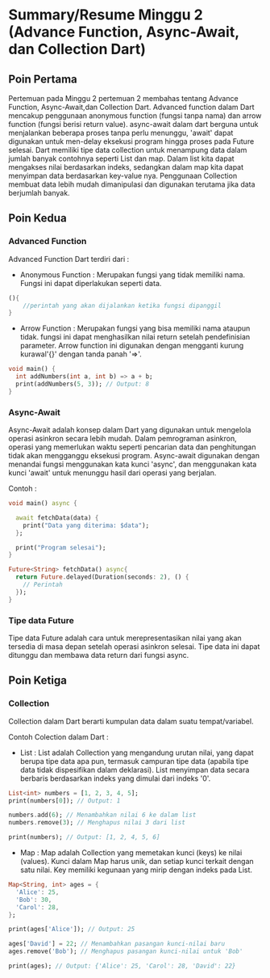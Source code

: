 # Summary/Resume Minggu 2 (Advance Function, Async-Await, dan Collection Dart)

## Poin Pertama

Pertemuan pada Minggu 2 pertemuan 2 membahas tentang Advance Function, Async-Await,dan Collection Dart. Advanced function dalam Dart mencakup penggunaan anonymous function (fungsi tanpa nama) dan arrow function (fungsi berisi return value). async-await dalam dart berguna untuk menjalankan beberapa proses tanpa perlu menunggu, 'await' dapat digunakan untuk men-delay eksekusi program hingga proses pada Future selesai. Dart memiliki tipe data collection untuk menampung data dalam jumlah banyak contohnya seperti List dan map. Dalam list kita dapat mengakses nilai berdasarkan indeks, sedangkan dalam map kita dapat menyimpan data berdasarkan key-value nya. Penggunaan Collection membuat data lebih mudah dimanipulasi dan digunakan terutama jika data berjumlah banyak.

## Poin Kedua

### Advanced Function

Advanced Function Dart terdiri dari :

- Anonymous Function : Merupakan fungsi yang tidak memiliki nama. Fungsi ini dapat diperlakukan seperti data.

```dart
(){
    //perintah yang akan dijalankan ketika fungsi dipanggil
}
```

- Arrow Function : Merupakan fungsi yang bisa memiliki nama ataupun tidak. fungsi ini dapat menghasilkan nilai return setelah pendefinisian parameter. Arrow function ini digunakan dengan mengganti kurung kurawal'{}' dengan tanda panah '=>'.

```dart
void main() {
  int addNumbers(int a, int b) => a + b;
  print(addNumbers(5, 3)); // Output: 8
}
```

### Async-Await

Async-Await adalah konsep dalam Dart yang digunakan untuk mengelola operasi asinkron secara lebih mudah. Dalam pemrograman asinkron, operasi yang memerlukan waktu seperti pencarian data dan penghitungan tidak akan mengganggu eksekusi program. Async-await digunakan dengan menandai fungsi menggunakan kata kunci 'async', dan menggunakan kata kunci 'await' untuk menunggu hasil dari operasi yang berjalan.

Contoh :

```dart
void main() async {

  await fetchData(data) {
    print("Data yang diterima: $data");
  };

  print("Program selesai");
}

Future<String> fetchData() async{
  return Future.delayed(Duration(seconds: 2), () {
    // Perintah
  });
}

```

### Tipe data Future

Tipe data Future adalah cara untuk merepresentasikan nilai yang akan tersedia di masa depan setelah operasi asinkron selesai. Tipe data ini dapat ditunggu dan membawa data return dari fungsi async.

## Poin Ketiga

### Collection

Collection dalam Dart berarti kumpulan data dalam suatu tempat/variabel.

Contoh Colection dalam Dart :

- List : List adalah Collection yang mengandung urutan nilai, yang dapat berupa tipe data apa pun, termasuk campuran tipe data (apabila tipe data tidak dispesifikan dalam deklarasi). List menyimpan data secara berbaris berdasarkan indeks yang dimulai dari indeks '0'.

```dart
List<int> numbers = [1, 2, 3, 4, 5];
print(numbers[0]); // Output: 1

numbers.add(6); // Menambahkan nilai 6 ke dalam list
numbers.remove(3); // Menghapus nilai 3 dari list

print(numbers); // Output: [1, 2, 4, 5, 6]

```

- Map : Map adalah Collection yang memetakan kunci (keys) ke nilai (values). Kunci dalam Map harus unik, dan setiap kunci terkait dengan satu nilai. Key memiliki kegunaan yang mirip dengan indeks pada List.

```dart
Map<String, int> ages = {
  'Alice': 25,
  'Bob': 30,
  'Carol': 28,
};

print(ages['Alice']); // Output: 25

ages['David'] = 22; // Menambahkan pasangan kunci-nilai baru
ages.remove('Bob'); // Menghapus pasangan kunci-nilai untuk 'Bob'

print(ages); // Output: {'Alice': 25, 'Carol': 28, 'David': 22}

```

